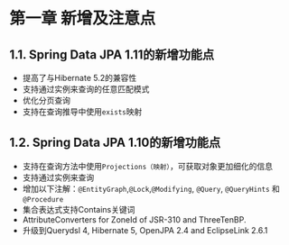 # 第一章 新增及注意点

## 1.1. Spring Data JPA 1.11的新增功能点

* 提高了与Hibernate 5.2的兼容性
* 支持通过实例来查询的任意匹配模式
* 优化分页查询
* 支持在查询推导中使用`exists`映射

## 1.2. Spring Data JPA 1.10的新增功能点

* 支持在查询方法中使用`Projections（映射）`，可获取对象更加细化的信息
* 支持通过实例来查询
* 增加以下注解：`@EntityGraph`,`@Lock`,`@Modifying`, `@Query`, `@QueryHints` 和 `@Procedure`
* 集合表达式支持Contains关键词
* AttributeConverters for ZoneId of JSR-310 and ThreeTenBP.
* 升级到Querydsl 4, Hibernate 5, OpenJPA 2.4 and EclipseLink 2.6.1

